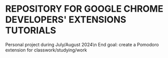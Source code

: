 # REPOSITORY FOR GOOGLE CHROME DEVELOPERS' EXTENSIONS TUTORIALS
Personal project during July/August 2024\n
End goal: create a Pomodoro extension for classwork/studying/work
